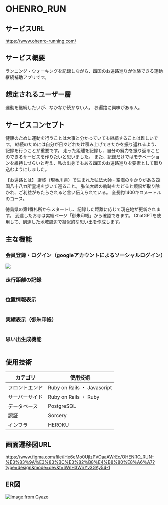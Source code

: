 # OHENRO_RUN

## サービスURL
https://www.ohenro-running.com/

## サービス概要
ランニング・ウォーキングを記録しながら、四国のお遍路巡りが体験できる運動継続補助アプリです。

## 想定されるユーザー層
運動を継続したいが、なかなか続かない人。
お遍路に興味がある人。

## サービスコンセプト
健康のために運動を行うことは大事と分かっていても継続することは難しいです。
継続のためには自分が日々どれだけ積み上げてきたかを振り返れるよう、記録を行うことが重要です。
走った距離を記録し、自分の努力を振り返ることのできるサービスを作りたいと思いました。
また、記録だけではモチベーションを維持しづらいと考え、私の出身でもある四国のお遍路巡りを要素として取り込むようにしました。

【お遍路とは】
讃岐（現香川県）で生まれた弘法大師・空海のゆかりがある四国八十八カ所霊場を歩いて巡ること。
弘法大師の軌跡をたどると煩悩が取り除かれ、ご利益がもたらされると言い伝えられている。
全長約1400キロメートルのコース。

徳島県の第1番札所からスタートし、記録した距離に応じて現在地が更新されます。
到達したお寺は実績ページ「御朱印帳」から確認できます。
ChatGPTを使用して、到達した地域周辺で擬似的な思い出を作成します。


## 主な機能
### 会員登録・ログイン（googleアカウントによるソーシャルログイン）
<kbd><img src="https://i.gyazo.com/bbdb985b3d8d0ae595724d25a137f658.png" /></kbd>

### 走行距離の記録
<kbd><img src="" /></kbd>

### 位置情報表示
<kbd><img src="" /></kbd>

### 実績表示（御朱印帳）
<kbd><img src="" /></kbd>

### 思い出生成機能
<kbd><img src="" /></kbd>


## 使用技術
| カテゴリ | 使用技術 |
| --- | --- |
| フロントエンド | Ruby on Rails ・ Javascript |
| サーバーサイド | Ruby on Rails ・ Ruby |
| データベース | PostgreSQL |
| 認証 | Sorcery |
| インフラ | HEROKU |

## 画面遷移図URL
https://www.figma.com/file/iHe6eMo0UjlzPVOaaAWrEc/OHENRO_RUN-%E3%83%9A%E3%83%BC%E3%82%B8%E4%B8%80%E8%A6%A7?type=design&mode=dev&t=lWnH3WirYv3GAy54-1

## ER図
[![Image from Gyazo](https://i.gyazo.com/40aca41263b3cf9327e25e66a38a1316.png)](https://gyazo.com/40aca41263b3cf9327e25e66a38a1316)

